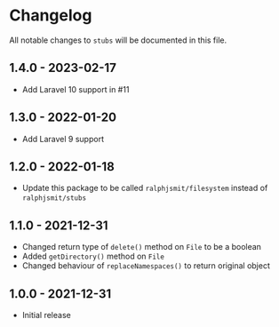 # Changelog

All notable changes to `stubs` will be documented in this file.

## 1.4.0 - 2023-02-17

- Add Laravel 10 support in #11

## 1.3.0 - 2022-01-20

- Add Laravel 9 support

## 1.2.0 - 2022-01-18

- Update this package to be called `ralphjsmit/filesystem` instead of `ralphjsmit/stubs`

## 1.1.0 - 2021-12-31

- Changed return type of `delete()` method on `File` to be a boolean
- Added `getDirectory()` method on `File`
- Changed behaviour of `replaceNamespaces()` to return original object

## 1.0.0 - 2021-12-31

- Initial release
